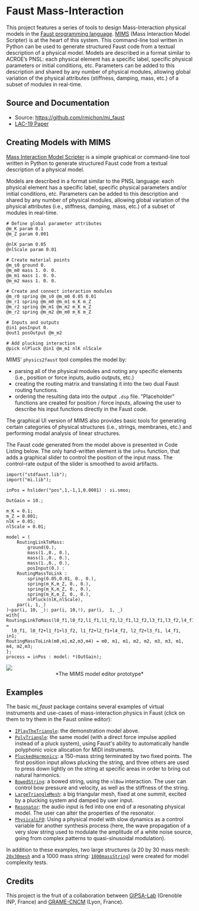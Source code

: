 # Faust Mass-Interaction

This project features a series of tools to design Mass-Interaction physical models in the [Faust programming language](https://faust.grame.fr). [MIMS](TODO:URL) (Mass Interaction Model Scripter) is at the heart of this system. This command-line tool written in Python can be used to generate structured Faust code from a textual description of a physical model. Models are described in a format similar to ACROE’s PNSL: each physical element has a specific label, specific physical parameters or initial conditions, etc.  Parameters can be added to this description and shared by any number of physical modules, allowing global variation of the physical attributes (stiffness, damping, mass, etc.) of a subset of modules in real-time.

## Source and Documentation

* Source: <https://github.com/rmichon/mi_faust>
* [LAC-19 Paper](TODO)

## Creating Models with MIMS

[Mass Interaction Model Scripter](https://github.com/mi-creative/MIMS) is a simple graphical or command-line tool written in Python to generate structured Faust code from a textual description of a physical model.

Models are described in a format similar to the PNSL language: each physical element has a specific label, specific physical parameters and/or initial conditions, etc.
Parameters can be added to this description and shared by any number of physical modules, allowing global variation of the physical attributes (i.e., stiffness, damping, mass, etc.) of a subset of modules in real-time.

```
# Define global parameter attributes
@m_K param 0.1
@m_Z param 0.001

@nlK param 0.05
@nlScale param 0.01

# Create material points
@m_s0 ground 0.
@m_m0 mass 1. 0. 0.
@m_m1 mass 1. 0. 0.
@m_m2 mass 1. 0. 0.

# Create and connect interaction modules
@m_r0 spring @m_s0 @m_m0 0.05 0.01
@m_r1 spring @m_m0 @m_m1 m_K m_Z
@m_r2 spring @m_m1 @m_m2 m_K m_Z
@m_r2 spring @m_m2 @m_m0 m_K m_Z

# Inputs and outputs
@in1 posInput 0.
@out1 posOutput @m_m2

# Add plucking interaction
@pick nlPluck @in1 @m_m1 nlK nlScale 
```

MIMS' `physics2faust` tool compiles the model by:

* parsing all of the physical modules and noting any specific elements (i.e., position or force inputs, audio outputs, etc.)
* creating the routing matrix and translating it into the two dual Faust routing functions.
* ordering the resulting data into the output `.dsp` file. "Placeholder" functions are created for position / force inputs, allowing the user to describe his input functions directly in the Faust code. 

The graphical UI version of MIMS also provides basic tools for generating certain categories of physical structures (i.e., strings, membranes, etc.) and performing modal analysis of linear structures. 

The Faust code generated from the model above is presented in Code Listing below. The only hand-written element is the `inPos` function, that adds a graphical slider to control the position of the input mass. The control-rate output of the slider is smoothed to avoid artifacts.

```
import("stdfaust.lib");
import("mi.lib");

inPos = hslider("pos",1,-1,1,0.0001) : si.smoo;

OutGain = 10.;

m_K = 0.1;
m_Z = 0.001;
nlK = 0.05;
nlScale = 0.01;

model = (
    RoutingLinkToMass: 
        ground(0.),
        mass(1.,0., 0.),
        mass(1.,0., 0.),
        mass(1.,0., 0.),
        posInput(0.) :
    RoutingMassToLink : 
        spring(0.05,0.01, 0., 0.),
        spring(m_K,m_Z, 0., 0.),
        spring(m_K,m_Z, 0., 0.),
        spring(m_K,m_Z, 0., 0.),
        nlPluck(nlK,nlScale),
    par(i, 1,_)
)~par(i, 10, _): par(i, 10,!), par(i,  1, _)
with{
RoutingLinkToMass(l0_f1,l0_f2,l1_f1,l1_f2,l2_f1,l2_f2,l3_f1,l3_f2,l4_f1,l4_f2,in1) = 
  l0_f1, l0_f2+l1_f1+l3_f2, l1_f2+l2_f1+l4_f2, l2_f2+l3_f1, l4_f1, in1;
RoutingMassToLink(m0,m1,m2,m3,m4) = m0, m1, m1, m2, m2, m3, m3, m1, m4, m2,m3;
};
process = inPos : model: *(OutGain);
```

<img src="img/MIMS_screenshot.png" class="mx-auto d-block">

<center>
*The MIMS model editor prototype*
</center>

## Examples

The basic *mi_faust* package contains several examples of virtual instruments and use-cases of mass-interaction physics in Faust (click on them to try them in the Faust online editor):

* [`IPlayTheTriangle`](https://faust.grame.fr/tools/editor?code=https://faust.grame.fr/community/made-with-faust/mi-faust/code/IPlayTheTriangle.dsp): the demonstration model above.
* [`PolyTriangle`](https://faust.grame.fr/tools/editor?code=https://faust.grame.fr/community/made-with-faust/mi-faust/code/PolyTriangle.dsp): the same model (with a direct force impulse applied instead of a pluck system), using Faust's ability to automatically handle polyphonic voice allocation for MIDI instruments.
* [`PluckedHarmonics`](https://faust.grame.fr/tools/editor?code=https://faust.grame.fr/community/made-with-faust/mi-faust/code/PluckedHarmonics.dsp): a 150-mass string terminated by two fixed points. The first position input allows plucking the string, and three others are used to press down lightly on the string at specific areas in order to bring out natural harmonics.
* [`BowedString`](https://faust.grame.fr/tools/editor?code=https://faust.grame.fr/community/made-with-faust/mi-faust/code/BowedString.dsp): a bowed string, using the `nlBow` interaction. The user can control bow pressure and velocity, as well as the stiffness of the string.
* [`LargeTriangleMesh`](https://faust.grame.fr/tools/editor?code=https://faust.grame.fr/community/made-with-faust/mi-faust/code/LargeTriangleMesh.dsp): a big triangular mesh, fixed at one summit, excited by a plucking system and damped by user input.
* [`Resonator`](https://faust.grame.fr/tools/editor?code=https://faust.grame.fr/community/made-with-faust/mi-faust/code/Resonator.dsp): the audio input is fed into one end of a resonating physical model. The user can alter the properties of the resonator.
* [`PhysicalLFO`](https://faust.grame.fr/tools/editor?code=https://faust.grame.fr/community/made-with-faust/mi-faust/code/PhysicalLFO.dsp): Using a physical model with slow dynamics as a control variable for another synthesis process (here, the wave propagation of a very slow string used to modulate the amplitude of a white noise source, going from complex patterns to quasi-sinusoidal modulation).

In addition to these examples, two large structures (a 20 by 30 mass mesh: [`20x30mesh`](https://faust.grame.fr/tools/editor?code=https://faust.grame.fr/community/made-with-faust/mi-faust/code/20x30mesh.dsp) and a 1000 mass string: [`1000massString`](https://faust.grame.fr/tools/editor?code=https://faust.grame.fr/community/made-with-faust/mi-faust/code/1000massString.dsp)) were created for model complexity tests.

## Credits

This project is the fruit of a collaboration between [GIPSA-Lab](TODO:URL) (Grenoble INP, France) and [GRAME-CNCM](https://grame.fr) (Lyon, France). 
